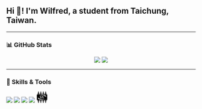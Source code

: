 <h2 align="left">Hi 👋! I'm Wilfred, a student from Taichung, Taiwan.</h2>

---

### 📊 GitHub Stats

<div align="center">
  <img src="https://github-readme-stats.vercel.app/api?username=Wilfred430&show_icons=true&include_all_commits=true&count_private=true&theme=tokyonight" height="150" />
  <img src="https://github-readme-stats.vercel.app/api/top-langs?username=Wilfred430&layout=compact&langs_count=6&theme=tokyonight" height="150" />
</div>

---

### 🧠 Skills & Tools

<div align="left">
  <img src="https://cdn.jsdelivr.net/gh/devicons/devicon/icons/python/python-original.svg" height="30" />
  <img src="https://cdn.jsdelivr.net/gh/devicons/devicon/icons/opencv/opencv-original.svg" height="30" />
  <img src="https://cdn.jsdelivr.net/gh/devicons/devicon/icons/jupyter/jupyter-original.svg" height="30" />
  <!-- 
  <img src="https://cdn.jsdelivr.net/gh/devicons/devicon/icons/html5/html5-original.svg" height="30" />
  <img src="https://cdn.jsdelivr.net/gh/devicons/devicon/icons/css3/css3-original.svg" height="30" />
  <img src="https://cdn.jsdelivr.net/gh/devicons/devicon/icons/c/c-original.svg" height="30" />
  -->
<img src="https://cdn.jsdelivr.net/gh/devicons/devicon/icons/cplusplus/cplusplus-original.svg" height="30" />
  <img src="./systemverilog_.png" height="30" /> 
</div>

<!--  
### 📈 Most Used Languages

<img src="./most_used_languages.png" alt="Most Used Languages Chart" width="600"/> 
-->
